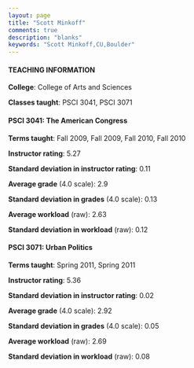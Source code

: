 ```yaml
---
layout: page
title: "Scott Minkoff" 
comments: true
description: "blanks"
keywords: "Scott Minkoff,CU,Boulder"
---
```

<head>
<script src="https://ajax.googleapis.com/ajax/libs/jquery/2.1.3/jquery.min.js"></script>
<script src="https://dl.dropboxusercontent.com/s/pc42nxpaw1ea4o9/highcharts.js?dl=0"></script>
<!-- <script src="../assets/js/highcharts.js"></script> -->
<style type="text/css">@font-face {
	font-family: "Bebas Neue";
	src: url(https://www.filehosting.org/file/details/544349/BebasNeue Regular.otf) format("opentype");
	}
	h1.Bebas { 
		font-family: "Bebas Neue", Verdana, Tahoma;
	}
</style>
</head>
	   
#### TEACHING INFORMATION

**College**: College of Arts and Sciences

**Classes taught**: PSCI 3041, PSCI 3071

#### PSCI 3041: The American Congress

**Terms taught**: Fall 2009, Fall 2009, Fall 2010, Fall 2010

**Instructor rating**: 5.27

**Standard deviation in instructor rating**: 0.11

**Average grade** (4.0 scale): 2.9

**Standard deviation in grades** (4.0 scale): 0.13

**Average workload** (raw): 2.63

**Standard deviation in workload** (raw): 0.12

#### PSCI 3071: Urban Politics

**Terms taught**: Spring 2011, Spring 2011

**Instructor rating**: 5.36

**Standard deviation in instructor rating**: 0.02

**Average grade** (4.0 scale): 2.92

**Standard deviation in grades** (4.0 scale): 0.05

**Average workload** (raw): 2.69

**Standard deviation in workload** (raw): 0.08

